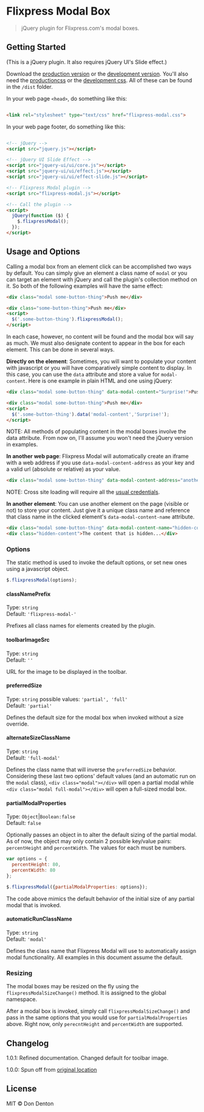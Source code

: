 # Flixpress Modal Box

> jQuery plugin for Flixpress.com's modal boxes.


## Getting Started

(This is a jQuery plugin. It also requires jQuery UI's Slide effect.)

Download the [production version][min] or the [development version][max]. You'll also need the [productioncss][css] or the [development css][devcss]. All of these can be found in the `/dist` folder.

[min]: https://raw.githubusercontent.com/happycollision/jquery-flixpress-modal/master/dist/flixpress-modal.min.js
[max]: https://raw.githubusercontent.com/happycollision/jquery-flixpress-modal/master/dist/flixpress-modal.js
[css]: https://raw.githubusercontent.com/happycollision/jquery-flixpress-modal/master/dist/flixpress-modal.min.css
[devcss]: https://raw.githubusercontent.com/happycollision/jquery-flixpress-modal/master/dist/flixpress-modal.css

In your web page `<head>`, do something like this:

```html

<link rel="stylesheet" type="text/css" href="flixpress-modal.css">
```
In your web page footer, do something like this:

```html

<!-- jQuery -->
<script src="jquery.js"></script>

<!-- jQuery UI Slide Effect -->
<script src="jquery-ui/ui/core.js"></script>
<script src="jquery-ui/ui/effect.js"></script>
<script src="jquery-ui/ui/effect-slide.js"></script>

<!-- Flixpress Modal plugin -->
<script src="flixpress-modal.js"></script>

<!-- Call the plugin -->
<script>
  jQuery(function ($) {
    $.flixpressModal();
  });
</script>
```

## Usage and Options

Calling a modal box from an element click can be accomplished two ways by default. You can simply give an element a class name of `modal` or you can target an element with jQuery and call the plugin's collection method on it. So both of the following examples will have the same effect:

```html
<div class="modal some-button-thing">Push me</div>
```

```html
<div class="some-button-thing">Push me</div>
<script>
  $('.some-button-thing').flixpressModal();
</script>
```

In each case, however, no content will be found and the modal box will say as much. We must also designate content to appear in the box for each element. This can be done in several ways.

__Directly on the element__: Sometimes, you will want to populate your content with javascript or you will have comparatively simple content to display. In this case, you can use the `data` attribute and store a value for `modal-content`. Here is one example in plain HTML and one using jQuery:

```html
<div class="modal some-button-thing" data-modal-content="Surprise!">Push me</div>
```

```html
<div class="modal some-button-thing">Push me</div>
<script>
  $('.some-button-thing').data('modal-content','Surprise!');
</script>
```

NOTE: All methods of populating content in the modal boxes involve the data attribute. From now on, I'll assume you won't need the jQuery version in examples.

__In another web page__: Flixpress Modal will automatically create an iframe with a web address if you use `data-modal-content-address` as your key and a valid url (absolute or relative) as your value.

```html
<div class="modal some-button-thing" data-modal-content-address="another-page.html">Push me</div>
```

NOTE: Cross site loading will require all the [usual credentials](https://developer.mozilla.org/en-US/docs/Web/HTTP/Access_control_CORS).

__In another element__: You can use another element on the page (visible or not) to store your content. Just give it a unique class name and reference that class name in the clicked element's `data-modal-content-name` attribute.

```html
<div class="modal some-button-thing" data-modal-content-name="hidden-content">Push me</div>
<div class="hidden-content">The content that is hidden...</div>
```

### Options

The static method is used to invoke the default options, or set new ones using a javascript object.

```javascript
$.flixpressModal(options);
```

#### classNamePrefix

Type: `string`  
Default: `'flixpress-modal-'`

Prefixes all class names for elements created by the plugin.

#### toolbarImageSrc

Type: `string`  
Default: `''`

URL for the image to be displayed in the toolbar.

#### preferredSize

Type: `string` possible values: `'partial', 'full'`  
Default: `'partial'`

Defines the default size for the modal box when invoked without a size override.

#### alternateSizeClassName

Type: `string`  
Default: `'full-modal'`

Defines the class name that will inverse the `preferredSize` behavior. Considering these last two options' default values (and an automatic run on the `modal` class), `<div class="modal"></div>` will open a partial modal while `<div class="modal full-modal"></div>` will open a full-sized modal box.

#### partialModalProperties

Type: `Object`|`Boolean:false`  
Default: `false`

Optionally passes an object in to alter the default sizing of the partial modal. As of now, the object may only contain 2 possible key/value pairs: `percentHeight` and `percentWidth`. The values for each must be numbers.

```javascript
var options = {
  percentHeight: 80,
  percentWidth: 80
};

$.flixpressModal({partialModalProperties: options});
```

The code above mimics the default behavior of the initial size of any partial modal that is invoked.

#### automaticRunClassName

Type: `string`  
Default: `'modal'`

Defines the class name that Flixpress Modal will use to automatically assign modal functionality. All examples in this document assume the default.

### Resizing

The modal boxes may be resized on the fly using the `flixpressModalSizeChange()` method. It is assigned to the global namespace.

After a modal box is invoked, simply call `flixpressModalSizeChange()` and pass in the same options that you would use for `partialModalProperties` above. Right now, only `perecntHeight` and `percentWidth` are supported.

## Changelog

1.0.1: Refined documentation. Changed default for toolbar image.

1.0.0: Spun off from [original location](http://github.com/happycollision/flixpress-static-prjects)

## License

MIT © Don Denton
